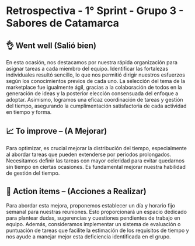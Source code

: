 # Retrospectiva - 1° Sprint - Grupo 3 - Sabores de Catamarca

## 👌 Went well (Salió bien)

En esta ocasión, nos destacamos por nuestra rápida organización para asignar tareas a cada miembro del equipo. Identificar las fortalezas individuales resultó sencillo, lo que nos permitió dirigir nuestros esfuerzos según los conocimientos previos de cada uno. La selección del tema de la marketplace fue igualmente ágil, gracias a la colaboración de todos en la generación de ideas y la posterior elección consensuada del enfoque a adoptar. Asimismo, logramos una eficaz coordinación de tareas y gestión del tiempo, asegurando la cumplimentación satisfactoria de cada actividad en tiempo y forma.

## 📈 To improve – (A Mejorar)

Para optimizar, es crucial mejorar la distribución del tiempo, especialmente al abordar tareas que pueden extenderse por períodos prolongados. Necesitamos definir las tareas con mayor celeridad para evitar quedarnos sin tiempo en ciertas ocasiones. Es fundamental mejorar nuestra habilidad de gestión del tiempo.

## 📍 Action items – (Acciones a Realizar)

Para abordar esta mejora, proponemos establecer un día y horario fijo semanal para nuestras reuniones. Esto proporcionará un espacio dedicado para plantear dudas, sugerencias y cuestiones pendientes de trabajo en equipo. Además, consideramos implementar un sistema de evaluación o puntuación de tareas que facilite la estimación de los requisitos de tiempo y nos ayude a manejar mejor esta deficiencia identificada en el grupo.
